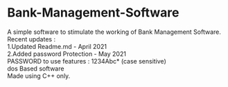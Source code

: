 # Bank-Management-Software
A simple software to stimulate the working of Bank Management Software.
Recent updates : <br/>
1.Updated Readme.md   - April 2021
<br/>
2.Added password Protection  -  May 2021 <br/>
PASSWORD to use features : 1234Abc*  (case sensitive) <br/>
dos Based software<br/>
Made using C++ only.
